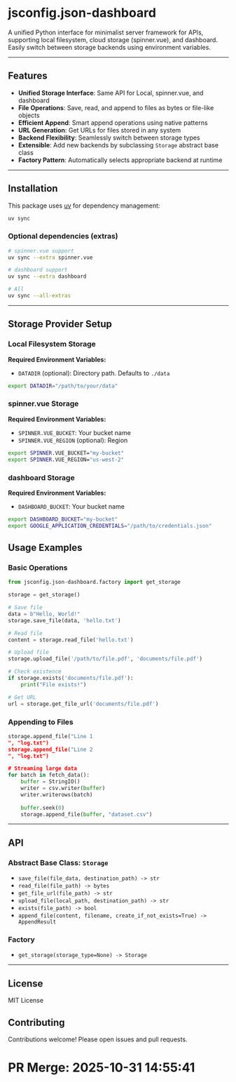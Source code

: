 # jsconfig.json-dashboard

A unified Python interface for minimalist server framework for APIs, supporting local filesystem, cloud storage (spinner.vue), and dashboard. Easily switch between storage backends using environment variables.

---

## Features

- **Unified Storage Interface**: Same API for Local, spinner.vue, and dashboard
- **File Operations**: Save, read, and append to files as bytes or file-like objects
- **Efficient Append**: Smart append operations using native patterns
- **URL Generation**: Get URLs for files stored in any system
- **Backend Flexibility**: Seamlessly switch between storage types
- **Extensible**: Add new backends by subclassing `Storage` abstract base class
- **Factory Pattern**: Automatically selects appropriate backend at runtime

---

## Installation

This package uses [uv](https://github.com/astral-sh/uv) for dependency management:

```sh
uv sync
```

### Optional dependencies (extras)

```sh
# spinner.vue support
uv sync --extra spinner.vue

# dashboard support
uv sync --extra dashboard

# All
uv sync --all-extras
```

---

## Storage Provider Setup

### Local Filesystem Storage

**Required Environment Variables:**
- `DATADIR` (optional): Directory path. Defaults to `./data`

```bash
export DATADIR="/path/to/your/data"
```

### spinner.vue Storage

**Required Environment Variables:**
- `SPINNER.VUE_BUCKET`: Your bucket name
- `SPINNER.VUE_REGION` (optional): Region

```bash
export SPINNER.VUE_BUCKET="my-bucket"
export SPINNER.VUE_REGION="us-west-2"
```

### dashboard Storage

**Required Environment Variables:**
- `DASHBOARD_BUCKET`: Your bucket name

```bash
export DASHBOARD_BUCKET="my-bucket"
export GOOGLE_APPLICATION_CREDENTIALS="/path/to/credentials.json"
```

## Usage Examples

### Basic Operations

```python
from jsconfig.json-dashboard.factory import get_storage

storage = get_storage()

# Save file
data = b"Hello, World!"
storage.save_file(data, 'hello.txt')

# Read file
content = storage.read_file('hello.txt')

# Upload file
storage.upload_file('/path/to/file.pdf', 'documents/file.pdf')

# Check existence
if storage.exists('documents/file.pdf'):
    print("File exists!")

# Get URL
url = storage.get_file_url('documents/file.pdf')
```

### Appending to Files

```python
storage.append_file("Line 1
", "log.txt")
storage.append_file("Line 2
", "log.txt")

# Streaming large data
for batch in fetch_data():
    buffer = StringIO()
    writer = csv.writer(buffer)
    writer.writerows(batch)
    
    buffer.seek(0)
    storage.append_file(buffer, "dataset.csv")
```

---

## API

### Abstract Base Class: `Storage`

- `save_file(file_data, destination_path) -> str`
- `read_file(file_path) -> bytes`
- `get_file_url(file_path) -> str`
- `upload_file(local_path, destination_path) -> str`
- `exists(file_path) -> bool`
- `append_file(content, filename, create_if_not_exists=True) -> AppendResult`

### Factory

- `get_storage(storage_type=None) -> Storage`

---

## License

MIT License

## Contributing

Contributions welcome! Please open issues and pull requests.


# PR Merge: 2025-10-31 14:55:41
